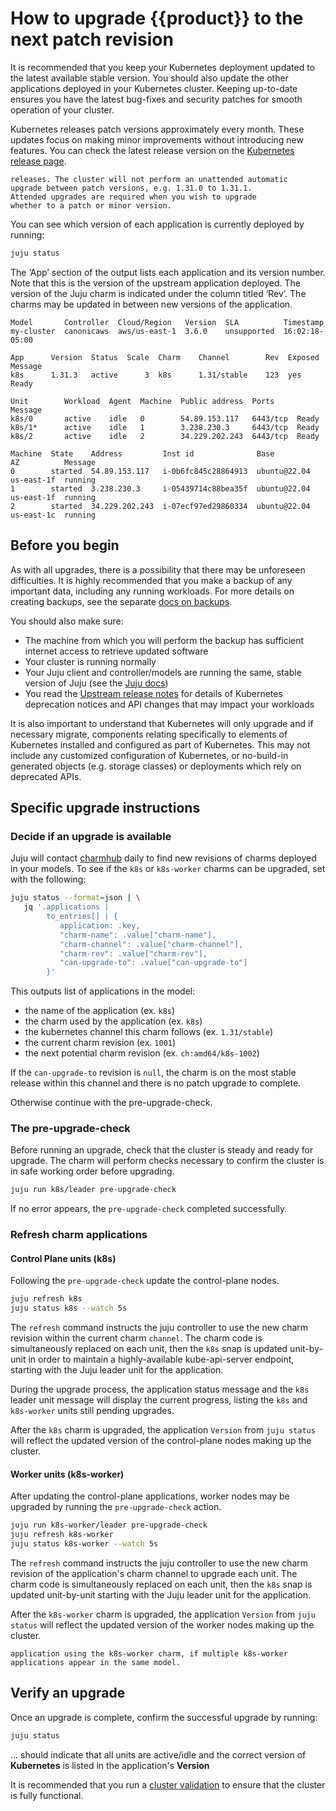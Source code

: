 # How to upgrade {{product}} to the next patch revision

It is recommended that you keep your Kubernetes deployment
updated to the latest available stable version. You should
also update the other applications deployed in your Kubernetes
cluster. Keeping up-to-date ensures you have the latest bug-fixes
and security patches for smooth operation of your cluster.

Kubernetes releases patch versions approximately every month. These updates
focus on making minor improvements without introducing new features. You
can check the latest release version on the [Kubernetes release page].

```{note} Kubernetes will not automatically handle patch
releases. The cluster will not perform an unattended automatic
upgrade between patch versions, e.g. 1.31.0 to 1.31.1.
Attended upgrades are required when you wish to upgrade
whether to a patch or minor version.
```

You can see which version of each application is currently deployed by running:

<!-- markdownlint-disable -->
```sh
juju status
```
<!-- markdownlint-restore -->

The ‘App’ section of the output lists each application and its
version number. Note that this is the version of the upstream
application deployed. The version of the Juju charm is indicated
under the column titled ‘Rev’. The charms may be updated in
between new versions of the application.

<!-- markdownlint-disable -->
```
Model       Controller  Cloud/Region   Version  SLA          Timestamp
my-cluster  canonicaws  aws/us-east-1  3.6.0    unsupported  16:02:18-05:00

App      Version  Status  Scale  Charm    Channel        Rev  Exposed  Message
k8s      1.31.3   active      3  k8s      1.31/stable    123  yes      Ready

Unit        Workload  Agent  Machine  Public address  Ports     Message
k8s/0       active    idle   0        54.89.153.117   6443/tcp  Ready
k8s/1*      active    idle   1        3.238.230.3     6443/tcp  Ready
k8s/2       active    idle   2        34.229.202.243  6443/tcp  Ready

Machine  State    Address         Inst id              Base          AZ          Message
0        started  54.89.153.117   i-0b6fc845c28864913  ubuntu@22.04  us-east-1f  running
1        started  3.238.230.3     i-05439714c88bea35f  ubuntu@22.04  us-east-1f  running
2        started  34.229.202.243  i-07ecf97ed29860334  ubuntu@22.04  us-east-1c  running
```
<!-- markdownlint-restore -->


## Before you begin

As with all upgrades, there is a possibility that there may be
unforeseen difficulties. It is highly recommended that you make
a backup of any important data, including any running workloads.
For more details on creating backups, see the separate
[docs on backups][backup-restore].


You should also make sure:

* The machine from which you will perform the backup has sufficient
  internet access to retrieve updated software
* Your cluster is running normally
* Your Juju client and controller/models are running the same,
  stable version of Juju (see the [Juju docs][juju-docs])
* You read the [Upstream release notes][upstream-notes] for details
  of Kubernetes deprecation notices and API changes that may impact
  your workloads


It is also important to understand that Kubernetes will only
upgrade and if necessary migrate, components relating specifically
to elements of Kubernetes installed and configured as part of Kubernetes.
This may not include any customized configuration of Kubernetes,
or no-build-in generated objects (e.g. storage classes) or deployments which
rely on deprecated APIs.

## Specific upgrade instructions

### Decide if an upgrade is available

Juju will contact [charmhub] daily to find new revisions of charms
deployed in your models. To see if the `k8s` or `k8s-worker` charms
can be upgraded, set with the following:

```sh
juju status --format=json | \
   jq '.applications |
        to_entries[] | {
           application: .key,
           "charm-name": .value["charm-name"],
           "charm-channel": .value["charm-channel"],
           "charm-rev": .value["charm-rev"],
           "can-upgrade-to": .value["can-upgrade-to"]
        }'
```

This outputs list of applications in the model:

* the name of the application (ex. `k8s`)
* the charm used by the application (ex. `k8s`)
* the kubernetes channel this charm follows (ex. `1.31/stable`)
* the current charm revision  (ex. `1001`)
* the next potential charm revision (ex. `ch:amd64/k8s-1002`)

If the `can-upgrade-to` revision is `null`, the charm is on the most
stable release within this channel and there is no patch upgrade to
complete.

Otherwise continue with the pre-upgrade-check.


### The pre-upgrade-check

Before running an upgrade, check that the cluster is
steady and ready for upgrade. The charm will perform checks
necessary to confirm the cluster is in safe working order before
upgrading.

```sh
juju run k8s/leader pre-upgrade-check
```

If no error appears, the `pre-upgrade-check` completed successfully.


### Refresh charm applications

#### Control Plane units (k8s)

Following the `pre-upgrade-check` update the control-plane nodes.

```sh
juju refresh k8s
juju status k8s --watch 5s
```

The `refresh` command instructs the juju controller to use the new charm
revision within the current charm `channel`. The charm code is simultaneously
replaced on each unit, then the `k8s` snap is updated unit-by-unit in order
to maintain a highly-available kube-api-server endpoint, starting with the
Juju leader unit for the application.

During the upgrade process, the application status message and the
`k8s` leader unit message will display the current progress,
listing the `k8s` and `k8s-worker` units still pending upgrades.

After the `k8s` charm is upgraded, the application `Version` from `juju status`
will reflect the updated version of the control-plane nodes making up the
cluster.

#### Worker units (k8s-worker)

After updating the control-plane applications, worker nodes may be upgraded
by running the `pre-upgrade-check` action.

```sh
juju run k8s-worker/leader pre-upgrade-check
juju refresh k8s-worker
juju status k8s-worker --watch 5s
```

The `refresh` command instructs the juju controller to use the new charm
revision of the application's charm channel to upgrade each unit. The
charm code is simultaneously replaced on each unit, then the `k8s`
snap is updated unit-by-unit starting with the Juju leader unit for the
application.

After the `k8s-worker` charm is upgraded, the application `Version` from
`juju status`
will reflect the updated version of the worker nodes making up the cluster.

```{note} Repeat [this section](#worker-units-k8s-worker) for every
application using the k8s-worker charm, if multiple k8s-worker
applications appear in the same model.
```


## Verify an upgrade

Once an upgrade is complete, confirm the successful upgrade by running:

<!-- markdownlint-disable -->
```sh
juju status
```
<!-- markdownlint-restore -->

... should indicate that all units are active/idle and the correct
version of **Kubernetes** is listed in the application's **Version**

It is recommended that you run a [cluster validation][cluster-validation]
to ensure that the cluster is fully functional.

<!-- LINKS -->
[Kubernetes release page]: https://kubernetes.io/releases/
[backup-restore]:     ../../snap/howto/backup-restore
[charmhub]:            https://charmhub.io/k8s
[cluster-validation]: ./validate
[juju-docs]:          https://canonical-juju.readthedocs-hosted.com/en/latest/user/howto/manage-models/#manage-models
[release-notes]:      ../reference/releases
[upstream-notes]:     https://github.com/kubernetes/kubernetes/blob/master/CHANGELOG
